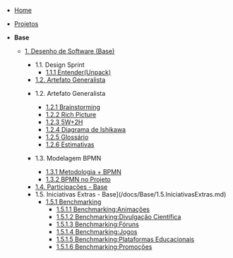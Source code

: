 <!-- docs/_sidebar.md -->

- [Home](/docs)
- [Projetos](/docs/Projeto/Projeto.md)

- **Base**
  - [1. Desenho de Software (Base)](/docs/Base/1.Base.md)
    * 1.1. Design Sprint
      - [1.1.1 Entender(Unpack)](Base/ElicitacaoRequisitos/DesignSpringEntender.md)

    - [1.2. Artefato Generalista](/docs/Base/1.2.ArtefatoGeneralista.md)

    * 1.2. Artefato Generalista
      - [1.2.1 Brainstorming](Base/ElicitacaoRequisitos/BrainStorm.md)
      - [1.2.2 Rich Picture](Base/ElicitacaoRequisitos/RichPicture.md) 
      - [1.2.3 5W+2H](Base/ElicitacaoRequisitos/5W2H.md)
      - [1.2.4 Diagrama de Ishikawa](Base/ElicitacaoRequisitos/DiagramaIshikawa.md)
      - [1.2.5 Glossário](Base/ElicitacaoRequisitos/glossario.md)
      - [1.2.6 Estimativas](Base/ElicitacaoRequisitos/Estimativas.md)

    * 1.3. Modelagem BPMN
      - [1.3.1 Metodologia + BPMN](Base/ElicitacaoRequisitos/AbordagemMetodologica.md)
      - [1.3.2 BPMN no Projeto](Base/ElicitacaoRequisitos/BPMN.md) 
      
    - [1.4. Participações - Base](/docs/Base/1.4.ParticipacoesBase.md)

    * 1.5. Iniciativas Extras - Base](/docs/Base/1.5.IniciativasExtras.md)
      * [1.5.1 Benchmarking](/Base/ElicitacaoRequisitos/Benchmarking/Benchmarking.md)
        - [1.5.1.1 Benchmarking:Animações](/Base/ElicitacaoRequisitos/Benchmarking/Animacoes.md)
        - [1.5.1.2 Benchmarking:Divulgação Científica](/Base/ElicitacaoRequisitos/Benchmarking/DivulgacaoCientifica.md)
        - [1.5.1.3 Benchmarking:Fóruns](/Base/ElicitacaoRequisitos/Benchmarking/Foruns.md)
        - [1.5.1.4 Benchmarking:Jogos](/Base/ElicitacaoRequisitos/Benchmarking/Jogos.md)
        - [1.5.1.5 Benchmarking:Plataformas Educacionais](/Base/ElicitacaoRequisitos/Benchmarking/PlataformasEducacionais.md)
        - [1.5.1.6 Benchmarking:Promoções](/Base/ElicitacaoRequisitos/Benchmarking/Promocoes.md)
